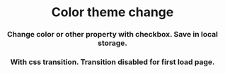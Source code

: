 <h1 align="center">Color theme change</h1>
<h3 align="center">Change color or other property with checkbox. Save in local storage.</h3>
















<h3 align="center">With css transition. Transition disabled for first load page.</h3>